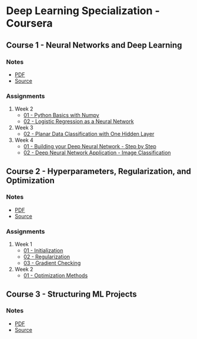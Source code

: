 # Deep Learning Specialization - Coursera
## Course 1 - Neural Networks and Deep Learning
### Notes
* [PDF](https://github.com/MohammadKhalaji/DeepLearningSpecializationCoursera/blob/master/Course%201%20Notes/Course%201%20-%20Neural%20Networks%20and%20Deep%20Learning.pdf)
* [Source](https://github.com/MohammadKhalaji/DeepLearningSpecializationCoursera/tree/master/Course%201%20Notes/TeX%20Source)
### Assignments
1. Week 2
    * [01 - Python Basics with Numpy](https://github.com/MohammadKhalaji/DeepLearningSpecializationCoursera/blob/master/Course%201%20Assignments/W02%20-%2001%20-%20Python%20Basics%20with%20Numpy/Python%20Basics%20With%20Numpy%20v3.ipynb)
    * [02 - Logistic Regression as a Neural Network](https://github.com/MohammadKhalaji/DeepLearningSpecializationCoursera/blob/master/Course%201%20Assignments/W02%20-%2002%20-%20Logistic%20Regression%20as%20a%20Neural%20Network/Logistic%20Regression%20with%20a%20Neural%20Network%20mindset%20v5.ipynb)
2. Week 3
    * [02 - Planar Data Classification with One Hidden Layer](https://github.com/MohammadKhalaji/DeepLearningSpecializationCoursera/blob/master/Course%201%20Assignments/W03%20-%2001%20-%20Planar%20data%20classification%20with%20one%20hidden%20layer/Planar%20data%20classification%20with%20one%20hidden%20layer%20v5.ipynb)
3. Week 4
    * [01 - Building your Deep Neural Network - Step by Step](https://github.com/MohammadKhalaji/DeepLearningSpecializationCoursera/blob/master/Course%201%20Assignments/W04%20-%2001%20-%20Building%20your%20Deep%20Neural%20Network%20-%20Step%20by%20Step/Building%20your%20Deep%20Neural%20Network%20-%20Step%20by%20Step%20v8.ipynb)
    * [02 - Deep Neural Network Application - Image Classification](https://github.com/MohammadKhalaji/DeepLearningSpecializationCoursera/blob/master/Course%201%20Assignments/W04%20-%2002%20-%20Deep%20Neural%20Network%20Application_%20Image%20Classification/Deep%20Neural%20Network%20-%20Application%20v8.ipynb)

## Course 2 - Hyperparameters, Regularization, and Optimization
### Notes
* [PDF](https://github.com/MohammadKhalaji/DeepLearningSpecializationCoursera/blob/master/Course%202%20Notes/Course%202%20-%20Hyperparameters%2C%20Regularization%2C%20and%20Optimization.pdf)
* [Source](https://github.com/MohammadKhalaji/DeepLearningSpecializationCoursera/tree/master/Course%202%20Notes/TeX%20Source)
### Assignments
1. Week 1
    * [01 - Initialization](https://github.com/MohammadKhalaji/DeepLearningSpecializationCoursera/blob/master/Course%202%20Assignments/W01%20-%2001%20-%20Initialization/Initialization.ipynb)
    * [02 - Regularization](https://github.com/MohammadKhalaji/DeepLearningSpecializationCoursera/blob/master/Course%202%20Assignments/W01%20-%2002%20-%20Regularization/Regularization%20-%20v2.ipynb)
    * [03 - Gradient Checking](https://github.com/MohammadKhalaji/DeepLearningSpecializationCoursera/blob/master/Course%202%20Assignments/W01%20-%2003%20-%20Gradient%20Checking/Gradient%20Checking%20v1.ipynb)
2. Week 2 
    * [01 - Optimization Methods](https://github.com/MohammadKhalaji/DeepLearningSpecializationCoursera/blob/master/Course%202%20Assignments/W02%20-%2001%20-%20Optimization%20Methods/Optimization%20methods.ipynb)

## Course 3 - Structuring ML Projects
### Notes
* [PDF]()
* [Source]()